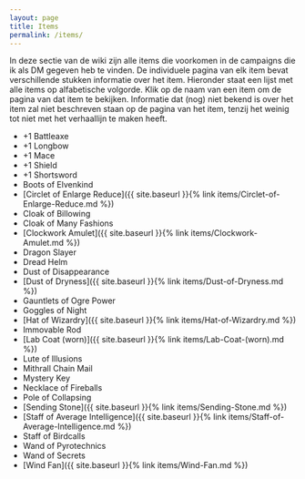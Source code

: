 ```yaml
---
layout: page
title: Items
permalink: /items/
---
```


In deze sectie van de wiki zijn alle items die voorkomen in de campaigns die ik als DM gegeven heb te vinden. De individuele pagina van elk item bevat verschillende stukken informatie over het item. Hieronder staat een lijst met alle items op alfabetische volgorde. Klik op de naam van een item om de pagina van dat item te bekijken. Informatie dat (nog) niet bekend is over het item zal niet beschreven staan op de pagina van het item, tenzij het weinig tot niet met het verhaallijn te maken heeft.

* +1 Battleaxe
* +1 Longbow
* +1 Mace
* +1 Shield
* +1 Shortsword
* Boots of Elvenkind
* [Circlet of Enlarge Reduce]({{ site.baseurl }}{% link items/Circlet-of-Enlarge-Reduce.md %})
* Cloak of Billowing
* Cloak of Many Fashions
* [Clockwork Amulet]({{ site.baseurl }}{% link items/Clockwork-Amulet.md %})
* Dragon Slayer
* Dread Helm
* Dust of Disappearance
* [Dust of Dryness]({{ site.baseurl }}{% link items/Dust-of-Dryness.md %})
* Gauntlets of Ogre Power
* Goggles of Night
* [Hat of Wizardry]({{ site.baseurl }}{% link items/Hat-of-Wizardry.md %})
* Immovable Rod
* [Lab Coat (worn)]({{ site.baseurl }}{% link items/Lab-Coat-(worn).md %})
* Lute of Illusions
* Mithrall Chain Mail
* Mystery Key
* Necklace of Fireballs
* Pole of Collapsing
* [Sending Stone]({{ site.baseurl }}{% link items/Sending-Stone.md %})
* [Staff of Average Intelligence]({{ site.baseurl }}{% link items/Staff-of-Average-Intelligence.md %})
* Staff of Birdcalls
* Wand of Pyrotechnics
* Wand of Secrets
* [Wind Fan]({{ site.baseurl }}{% link items/Wind-Fan.md %})